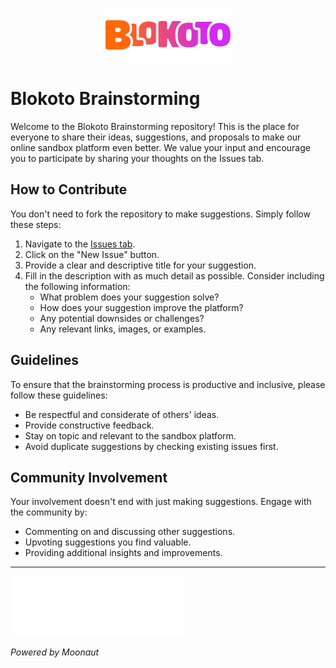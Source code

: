 
<p align="center">
  <img src="/assets/blokoto.svg" alt="Blokoto Logo" width="200"/>
</p>

# Blokoto Brainstorming

Welcome to the Blokoto Brainstorming repository! This is the place for everyone to share their ideas, suggestions, and proposals to make our online sandbox platform even better. We value your input and encourage you to participate by sharing your thoughts on the Issues tab.

## How to Contribute

You don't need to fork the repository to make suggestions. Simply follow these steps:

1. Navigate to the [Issues tab](../../issues).
2. Click on the "New Issue" button.
3. Provide a clear and descriptive title for your suggestion.
4. Fill in the description with as much detail as possible. Consider including the following information:
    - What problem does your suggestion solve?
    - How does your suggestion improve the platform?
    - Any potential downsides or challenges?
    - Any relevant links, images, or examples.

## Guidelines

To ensure that the brainstorming process is productive and inclusive, please follow these guidelines:

- Be respectful and considerate of others' ideas.
- Provide constructive feedback.
- Stay on topic and relevant to the sandbox platform.
- Avoid duplicate suggestions by checking existing issues first.

## Community Involvement

Your involvement doesn't end with just making suggestions. Engage with the community by:

- Commenting on and discussing other suggestions.
- Upvoting suggestions you find valuable.
- Providing additional insights and improvements.

---

![Moonaut Logo](/assets/moonaut.png)

*Powered by Moonaut*
